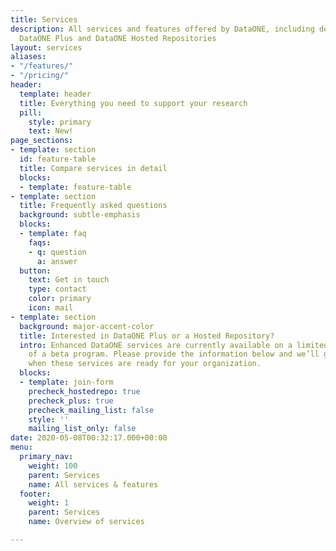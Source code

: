 ```yaml
---
title: Services
description: All services and features offered by DataONE, including details about
  DataONE Plus and DataONE Hosted Repositories
layout: services
aliases:
- "/features/"
- "/pricing/"
header:
  template: header
  title: Everything you need to support your research
  pill:
    style: primary
    text: New!
page_sections:
- template: section
  id: feature-table
  title: Compare services in detail
  blocks:
  - template: feature-table
- template: section
  title: Frequently asked questions
  background: subtle-emphasis
  blocks:
  - template: faq
    faqs:
    - q: question
      a: answer
  button:
    text: Get in touch
    type: contact
    color: primary
    icon: mail
- template: section
  background: major-accent-color
  title: Interested in DataONE Plus or a Hosted Repository?
  intro: Enhanced DataONE services are currently available on a limited basis as part
    of a beta program. Please provide the information below and we’ll get in touch
    when these services are ready for your organization.
  blocks:
  - template: join-form
    precheck_hostedrepo: true
    precheck_plus: true
    precheck_mailing_list: false
    style: ''
    mailing_list_only: false
date: 2020-05-08T00:32:17.000+00:00
menu:
  primary_nav:
    weight: 100
    parent: Services
    name: All services & features
  footer:
    weight: 1
    parent: Services
    name: Overview of services

---
```

